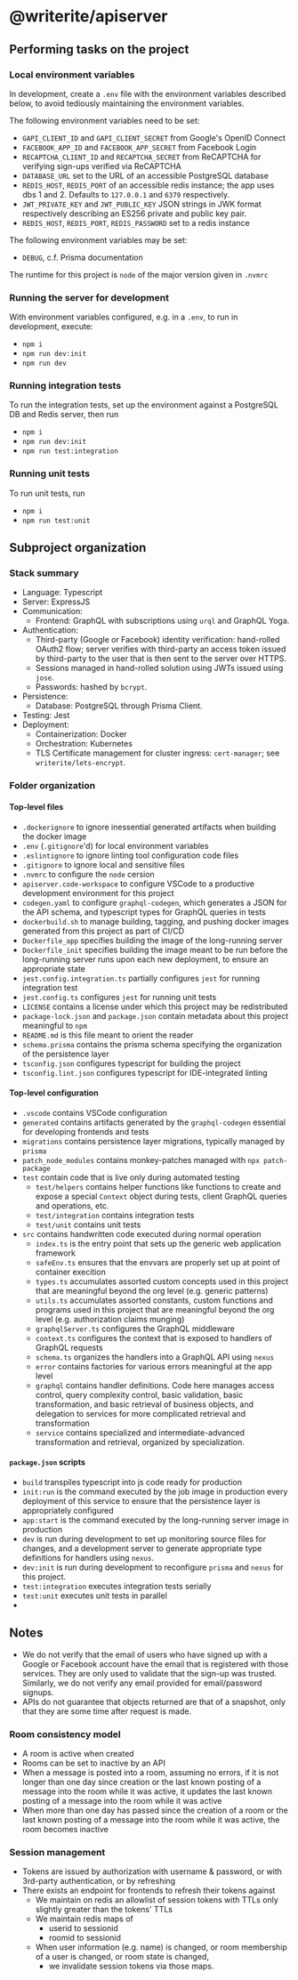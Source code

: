 # @writerite/apiserver

## Performing tasks on the project

### Local environment variables

In development, create a `.env` file with the environment variables described below, to avoid tediously maintaining the environment variables.

The following environment variables need to be set:

- `GAPI_CLIENT_ID` and `GAPI_CLIENT_SECRET` from Google's OpenID Connect
- `FACEBOOK_APP_ID` and `FACEBOOK_APP_SECRET` from Facebook Login
- `RECAPTCHA_CLIENT_ID` and `RECAPTCHA_SECRET` from ReCAPTCHA for verifying sign-ups verified via ReCAPTCHA
- `DATABASE_URL` set to the URL of an accessible PostgreSQL database
- `REDIS_HOST`, `REDIS_PORT` of an accessible redis instance; the app uses dbs 1 and 2. Defaults to `127.0.0.1` and `6379` respectively.
- `JWT_PRIVATE_KEY` and `JWT_PUBLIC_KEY` JSON strings in JWK format respectively describing an ES256 private and public key pair.
- `REDIS_HOST`, `REDIS_PORT`, `REDIS_PASSWORD` set to a redis instance

The following environment variables may be set:

- `DEBUG`, c.f. Prisma documentation

The runtime for this project is `node` of the major version given in `.nvmrc`

### Running the server for development

With environment variables configured, e.g. in a `.env`, to run in development, execute:

- `npm i`
- `npm run dev:init`
- `npm run dev`

### Running integration tests

To run the integration tests, set up the environment against a PostgreSQL DB and Redis server, then run

- `npm i`
- `npm run dev:init`
- `npm run test:integration`

### Running unit tests

To run unit tests, run

- `npm i`
- `npm run test:unit`

## Subproject organization

### Stack summary

- Language: Typescript
- Server: ExpressJS
- Communication:
  - Frontend: GraphQL with subscriptions using `urql` and GraphQL Yoga.
- Authentication:
  - Third-party (Google or Facebook) identity verification: hand-rolled OAuth2 flow; server verifies with third-party an access token issued by third-party to the user that is then sent to the server over HTTPS.
  - Sessions managed in hand-rolled solution using JWTs issued using `jose`.
  - Passwords: hashed by `bcrypt`.
- Persistence:
  - Database: PostgreSQL through Prisma Client.
- Testing: Jest
- Deployment:
  - Containerization: Docker
  - Orchestration: Kubernetes
  - TLS Certificate management for cluster ingress: `cert-manager`; see `writerite/lets-encrypt`.

### Folder organization

#### Top-level files

- `.dockerignore` to ignore inessential generated artifacts when building the docker image
- `.env` (`.gitignore`'d) for local environment variables
- `.eslintignore` to ignore linting tool configuration code files
- `.gitignore` to ignore local and sensitive files
- `.nvmrc` to configure the `node` cersion
- `apiserver.code-workspace` to configure VSCode to a productive development environment for this project
- `codegen.yaml` to configure `graphql-codegen`, which generates a JSON for the API schema, and typescript types for GraphQL queries in tests
- `dockerbuild.sh` to manage building, tagging, and pushing docker images generated from this project as part of CI/CD
- `Dockerfile_app` specifies building the image of the long-running server
- `Dockerfile_init` specifies building the image meant to be run before the long-running server runs upon each new deployment, to ensure an appropriate state
- `jest.config.integration.ts` partially configures `jest` for running integration test
- `jest.config.ts` configures `jest` for running unit tests
- `LICENSE` contains a license under which this project may be redistributed
- `package-lock.json` and `package.json` contain metadata about this project meaningful to `npm`
- `README.md` is this file meant to orient the reader
- `schema.prisma` contains the prisma schema specifying the organization of the persistence layer
- `tsconfig.json` configures typescript for building the project
- `tsconfig.lint.json` configures typescript for IDE-integrated linting

#### Top-level configuration

- `.vscode` contains VSCode configuration
- `generated` contains artifacts generated by the `graphql-codegen` essential for developing frontends and tests
- `migrations` contains persistence layer migrations, typically managed by `prisma`
- `patch_node_modules` contains monkey-patches managed with `npx patch-package`
- `test` contain code that is live only during automated testing
  - `test/helpers` contains helper functions like functions to create and expose a special `Context` object during tests, client GraphQL queries and operations, etc.
  - `test/integration` contains integration tests
  - `test/unit` contains unit tests
- `src` contains handwritten code executed during normal operation
  - `index.ts` is the entry point that sets up the generic web application framework
  - `safeEnv.ts` ensures that the envvars are properly set up at point of container execition
  - `types.ts` accumulates assorted custom concepts used in this project that are meaningful beyond the org level (e.g. generic patterns)
  - `utils.ts` accumulates assorted constants, custom functions and programs used in this project that are meaningful beyond the org level (e.g. authorization claims munging)
  - `graphqlServer.ts` configures the GraphQL middleware
  - `context.ts` configures the context that is exposed to handlers of GraphQL requests
  - `schema.ts` organizes the handlers into a GraphQL API using `nexus`
  - `error` contains factories for various errors meaningful at the app level
  - `graphql` contains handler definitions. Code here manages access control, query complexity control, basic validation, basic transformation, and basic retrieval of business objects, and delegation to services for more complicated retrieval and transformation
  - `service` contains specialized and intermediate-advanced transformation and retrieval, organized by specialization.

#### `package.json` scripts

- `build` transpiles typescript into js code ready for production
- `init:run` is the command executed by the job image in production every deployment of this service to ensure that the persistence layer is appropriately configured
- `app:start` is the command executed by the long-running server image in production
- `dev` is run during development to set up monitoring source files for changes, and a development server to generate appropriate type definitions for handlers using `nexus`.
- `dev:init` is run during development to reconfigure `prisma` and `nexus` for this project.
- `test:integration` executes integration tests serially
- `test:unit` executes unit tests in parallel
-

## Notes

- We do not verify that the email of users who have signed up with a Google or Facebook account have the email that is registered with those services. They are only used to validate that the sign-up was trusted. Similarly, we do not verify any email provided for email/password signups.
- APIs do not guarantee that objects returned are that of a snapshot, only that they are some time after request is made.

### Room consistency model

- A room is active when created
- Rooms can be set to inactive by an API
- When a message is posted into a room, assuming no errors,
  if it is not longer than one day since creation or the last known
  posting of a message into the room while it was active, it updates
  the last known posting of a message into the room while it was active
- When more than one day has passed since the creation of a room or
  the last known posting of a message into the room while it was active,
  the room becomes inactive

### Session management

- Tokens are issued by authorization with username & password, or with 3rd-party authentication, or by refreshing
- There exists an endpoint for frontends to refresh their tokens against
  - We maintain on redis an allowlist of session tokens with TTLs only slightly greater than the tokens' TTLs
  - We maintain redis maps of
    - userid to sessionid
    - roomid to sessionid
  - When user information (e.g. name) is changed, or room membership of a user is changed, or room state is changed,
    - we invalidate session tokens via those maps.
